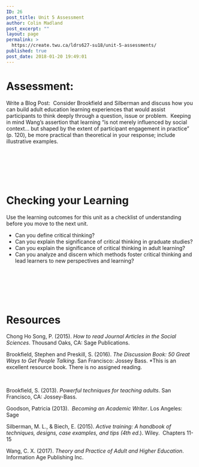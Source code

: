 ```yaml
---
ID: 26
post_title: Unit 5 Assessment
author: Colin Madland
post_excerpt: ""
layout: page
permalink: >
  https://create.twu.ca/ldrs627-su18/unit-5-assessments/
published: true
post_date: 2018-01-20 19:49:01
---
```

<h1>Assessment:</h1>

Write a Blog Post:  Consider Brookfield and Silberman and discuss how you can build adult education learning experiences that would assist participants to think deeply through a question, issue or problem.  Keeping in mind Wang’s assertion that learning “is not merely influenced by social context… but shaped by the extent of participant engagement in practice” (p. 120), be more practical than theoretical in your response; include illustrative examples.

&nbsp;

&nbsp;

&nbsp;

<h1>Checking your Learning</h1>

Use the learning outcomes for this unit as a checklist of understanding before you move to the next unit.

<ul>
    <li>Can you define critical thinking?</li>
    <li>Can you explain the significance of critical thinking in graduate studies?</li>
    <li>Can you explain the significance of critical thinking in adult learning?</li>
    <li>Can you analyze and discern which methods foster critical thinking and lead learners to new perspectives and learning?</li>
</ul>

<strong> </strong>

&nbsp;

<strong> </strong>

<h1>Resources</h1>

Chong Ho Song, P. (2015). <em>How to read Journal Articles in the Social Sciences</em>. Thousand Oaks, CA: Sage Publications.

Brookfield, Stephen and Preskill, S. (2016). <em>The Discussion Book: 50 Great Ways to Get People Talking. </em>San Francisco: Jossey Bass. *This is an excellent resource book. There is no assigned reading.

&nbsp;

Brookfield, S. (2013). <em>Powerful techniques for teaching adults</em>. San Francisco, CA: Jossey-Bass.

Goodson, Patricia (2013).  <em>Becoming an Academic Writer</em>. Los Angeles: Sage

Silberman, M. L., &amp; Biech, E. (2015). <em>Active training: A handbook of techniques, designs, case examples, and tips (4th ed</em>.). Wiley.  Chapters 11-15

Wang, C. X. (2017). <em>Theory and Practice of Adult and Higher Education</em>. Information Age Publishing Inc.

&nbsp;